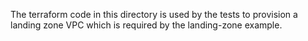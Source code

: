 The terraform code in this directory is used by the tests to provision a landing zone VPC which is required by the landing-zone example.
